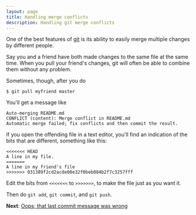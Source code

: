 ```yaml
---
layout: page
title: Handling merge conflicts
description: Handling git merge conflicts
---
```


One of the best features of [git](https://git-scm.com) is its ability
to easily merge multiple changes by different people.

Say you and a
friend have both made changes to the same file at the same time.
When you pull your friend's changes, git will often be able to combine
them without any problem.

Sometimes, though, after you do

    $ git pull myfriend master

You'll get a message like

    Auto-merging README.md
    CONFLICT (content): Merge conflict in README.md
    Automatic merge failed; fix conflicts and then commit the result.

If you open the offending file in a text editor, you'll find an indication
of the bits that are different, something like this:

    <<<<<<< HEAD
    A line in my file.
    =======
    A line in my friend's file
    >>>>>>> 031389f2cd2acde08e32f0beb084b2f7c3257fff

Edit the bits from `<<<<<<<` to `>>>>>>>`, to make the file just as
you want it.

Then do `git add`, `git commit`, and `git push`.

**Next**: [Oops; that last commit message was wrong](amend_commit_msg.html)
